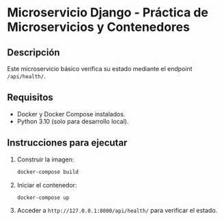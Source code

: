 # Microservicio Django - Práctica de Microservicios y Contenedores

   ## Descripción
   Este microservicio básico verifica su estado mediante el endpoint `/api/health/`.

   ## Requisitos
   - Docker y Docker Compose instalados.
   - Python 3.10 (solo para desarrollo local).

   ## Instrucciones para ejecutar
   1. Construir la imagen:
      ```bash
      docker-compose build
      ```
   2. Iniciar el contenedor:
      ```bash
      docker-compose up
      ```
   3. Acceder a `http://127.0.0.1:8000/api/health/` para verificar el estado.